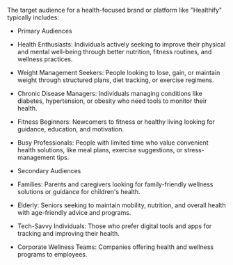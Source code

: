 
The target audience for a health-focused brand or platform like "Healthify" typically includes:

- Primary Audiences
- Health Enthusiasts: Individuals actively seeking to improve their physical and mental well-being through better nutrition, fitness routines, and wellness practices.
- Weight Management Seekers: People looking to lose, gain, or maintain weight through structured plans, diet tracking, or exercise regimens.
- Chronic Disease Managers: Individuals managing conditions like diabetes, hypertension, or obesity who need tools to monitor their health.
- Fitness Beginners: Newcomers to fitness or healthy living looking for guidance, education, and motivation.
- Busy Professionals: People with limited time who value convenient health solutions, like meal plans, exercise suggestions, or stress-management tips.



- Secondary Audiences
- Families: Parents and caregivers looking for family-friendly wellness solutions or guidance for children's health.
- Elderly: Seniors seeking to maintain mobility, nutrition, and overall health with age-friendly advice and programs.
- Tech-Savvy Individuals: Those who prefer digital tools and apps for tracking and improving their health.
- Corporate Wellness Teams: Companies offering health and wellness programs to employees.
